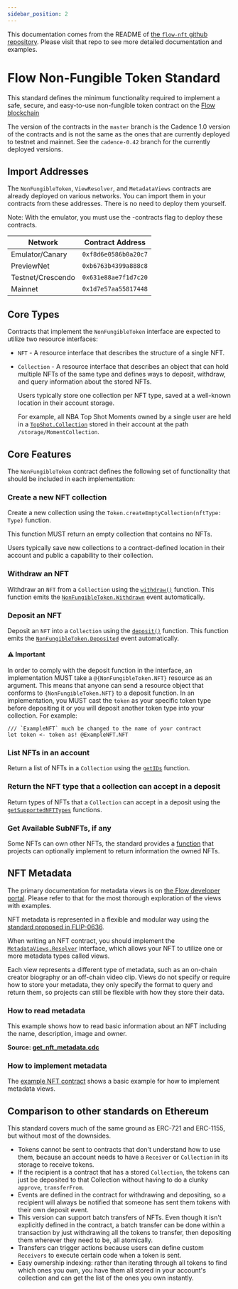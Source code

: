 ```yaml
---
sidebar_position: 2
---
```


This documentation comes from the README of
[the `flow-nft` github repository](https://github.com/onflow/flow-nft/blob/standard-v2/README.md). Please visit that repo to see more detailed documentation and examples.

# Flow Non-Fungible Token Standard

This standard defines the minimum functionality required to
implement a safe, secure, and easy-to-use non-fungible token
contract on the [Flow blockchain](https://flow.com/)

The version of the contracts in the `master` branch is the
Cadence 1.0 version of the contracts and is not the same
as the ones that are currently deployed to testnet and mainnet.
See the `cadence-0.42` branch for the currently deployed versions.

## Import Addresses

The `NonFungibleToken`, `ViewResolver`, and `MetadataViews` contracts are already deployed
on various networks. You can import them in your contracts from these addresses.
There is no need to deploy them yourself.

Note: With the emulator, you must use the -contracts flag to deploy these contracts.

| Network           | Contract Address     |
| ------------------| -------------------- |
| Emulator/Canary   | `0xf8d6e0586b0a20c7` |
| PreviewNet        | `0xb6763b4399a888c8` |
| Testnet/Crescendo | `0x631e88ae7f1d7c20` |
| Mainnet           | `0x1d7e57aa55817448` |

## Core Types

Contracts that implement the `NonFungibleToken` interface are expected
to utilize two resource interfaces:

- `NFT` - A resource interface that describes the structure of a single NFT.
- `Collection` - A resource interface that describes an object
  that can hold multiple NFTs of the same type and defines ways
  to deposit, withdraw, and query information about the stored NFTs.

  Users typically store one collection per NFT type, saved at a well-known location in their account storage.

  For example, all NBA Top Shot Moments owned by a single user are held in a [`TopShot.Collection`](https://github.com/dapperlabs/nba-smart-contracts/blob/master/contracts/TopShot.cdc#L605) stored in their account at the path `/storage/MomentCollection`.

## Core Features

The `NonFungibleToken` contract defines the following set of functionality
that should be included in each implementation:

### Create a new NFT collection

Create a new collection using the `Token.createEmptyCollection(nftType: Type)` function.

This function MUST return an empty collection that contains no NFTs.

Users typically save new collections to a contract-defined location in their account
and public a capability to their collection.

### Withdraw an NFT

Withdraw an `NFT` from a `Collection` using the [`withdraw()`](https://github.com/onflow/flow-nft/blob/standard-v2/contracts/ExampleNFT.cdc#L160) function.
This function emits the [`NonFungibleToken.Withdrawn`](https://github.com/onflow/flow-nft/blob/standard-v2/contracts/NonFungibleToken.cdc#L78) event automatically.

### Deposit an NFT

Deposit an `NFT` into a `Collection` using the [`deposit()`](https://github.com/onflow/flow-nft/blob/standard-v2/contracts/ExampleNFT.cdc#L169-L176) function.
This function emits the [`NonFungibleToken.Deposited`](https://github.com/onflow/flow-nft/blob/standard-v2/contracts/NonFungibleToken.cdc#L86) event automatically.

#### ⚠️ Important

In order to comply with the deposit function in the interface,
an implementation MUST take a `@{NonFungibleToken.NFT}` resource as an argument.
This means that anyone can send a resource object that conforms to `{NonFungibleToken.NFT}` to a deposit function.
In an implementation, you MUST cast the `token` as your specific token type before depositing it or you will
deposit another token type into your collection. For example:

```cadence
/// `ExampleNFT` much be changed to the name of your contract
let token <- token as! @ExampleNFT.NFT
```

### List NFTs in an account

Return a list of NFTs in a `Collection` using the [`getIDs`](https://github.com/onflow/flow-nft/blob/standard-v2/contracts/ExampleNFT.cdc#L179) function.

### Return the NFT type that a collection can accept in a deposit

Return types of NFTs that a `Collection` can accept in a deposit
using the [`getSupportedNFTTypes`](https://github.com/onflow/flow-nft/blob/standard-v2/contracts/ExampleNFT.cdc#L143-L157) functions.

### Get Available SubNFTs, if any

Some NFTs can own other NFTs, the standard provides a [function](https://github.com/onflow/flow-nft/blob/standard-v2/contracts/NonFungibleToken.cdc#L111-L131) that
projects can optionally implement to return information the owned NFTs.

## NFT Metadata

The primary documentation for metadata views is on [the Flow developer portal](https://developers.flow.com/build/advanced-concepts/metadata-views).
Please refer to that for the most thorough exploration of the views with examples.

NFT metadata is represented in a flexible and modular way using
the [standard proposed in FLIP-0636](https://github.com/onflow/flips/blob/main/application/20210916-nft-metadata.md).

When writing an NFT contract,
you should implement the [`MetadataViews.Resolver`](https://github.com/onflow/flow-nft/blob/standard-v2/contracts/MetadataViews.cdc#L3-L6) interface,
which allows your NFT to utilize one or more metadata types called views.

Each view represents a different type of metadata,
such as an on-chain creator biography or an off-chain video clip.
Views do not specify or require how to store your metadata, they only specify
the format to query and return them, so projects can still be flexible with how they store their data.

### How to read metadata

This example shows how to read basic information about an NFT
including the name, description, image and owner.

**Source: [get_nft_metadata.cdc](https://github.com/onflow/flow-nft/blob/standard-v2/transactions/scripts/get_nft_metadata.cdc)**

### How to implement metadata

The [example NFT contract](https://github.com/onflow/flow-nft/blob/standard-v2/contracts/ExampleNFT.cdc) shows a basic example
for how to implement metadata views.

## Comparison to other standards on Ethereum

This standard covers much of the same ground as ERC-721 and ERC-1155,
but without most of the downsides.

- Tokens cannot be sent to contracts that don't understand how to use them, because an account needs to have a `Receiver` or `Collection` in its storage to receive tokens.
- If the recipient is a contract that has a stored `Collection`, the tokens can just be deposited to that Collection without having to do a clunky `approve`, `transferFrom`.
- Events are defined in the contract for withdrawing and depositing, so a recipient will always be notified that someone has sent them tokens with their own deposit event.
- This version can support batch transfers of NFTs. Even though it isn't explicitly defined in the contract, a batch transfer can be done within a transaction by just withdrawing all the tokens to transfer, then depositing them wherever they need to be, all atomically.
- Transfers can trigger actions because users can define custom `Receivers` to execute certain code when a token is sent.
- Easy ownership indexing: rather than iterating through all tokens to find which ones you own, you have them all stored in your account's collection and can get the list of the ones you own instantly.
